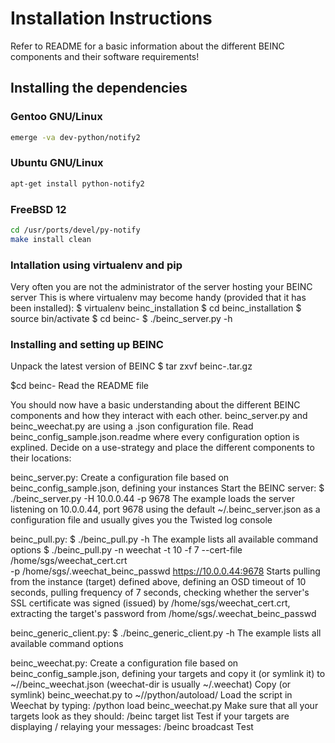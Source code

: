 # Installation Instructions

Refer to README for a basic information about the different BEINC components
and their software requirements!


## Installing the dependencies

### Gentoo GNU/Linux

   ```bash
   emerge -va dev-python/notify2
   ```


### Ubuntu GNU/Linux

   ```bash
   apt-get install python-notify2
   ```


### FreeBSD 12

   ```bash
   cd /usr/ports/devel/py-notify
   make install clean
   ```


### Intallation using virtualenv and pip

Very often you are not the administrator of the server hosting your BEINC server
This is where virtualenv may become handy (provided that it has been installed):
$ virtualenv beinc_installation
$ cd beinc_installation
$ source bin/activate
$ cd beinc-<version>
$ ./beinc_server.py -h


### Installing and setting up BEINC

Unpack the latest version of BEINC
$ tar zxvf beinc-<version>.tar.gz

$cd beinc-<version>
Read the README file

You should now have a basic understanding about the different BEINC components
and how they interact with each other.
beinc_server.py and beinc_weechat.py are using a .json configuration file.
Read beinc_config_sample.json.readme where every configuration option is explined.
Decide on a use-strategy and place the different components to their locations:

beinc_server.py:
Create a configuration file based on beinc_config_sample.json, defining your instances
Start the BEINC server:
$ ./beinc_server.py -H 10.0.0.44 -p 9678
The example loads the server listening on 10.0.0.44, port 9678 using the default
~/.beinc_server.json as a configuration file and usually gives you the Twisted
log console

beinc_pull.py:
$ ./beinc_pull.py -h
The example lists all available command options
$ ./beinc_pull.py -n weechat -t 10 -f 7 --cert-file /home/sgs/weechat_cert.crt \
  -p /home/sgs/.weechat_beinc_passwd https://10.0.0.44:9678
Starts pulling from the instance (target) defined above,
defining an OSD timeout of 10 seconds, pulling frequency of 7 seconds,
checking whether the server's SSL certificate was signed (issued) by /home/sgs/weechat_cert.crt,
extracting the target's password from /home/sgs/.weechat_beinc_passwd

beinc_generic_client.py:
$ ./beinc_generic_client.py -h
The example lists all available command options

beinc_weechat.py:
Create a configuration file based on beinc_config_sample.json, defining your targets
and copy it (or symlink it) to ~/<weechat-dir>/beinc_weechat.json
(weechat-dir is usually ~/.weechat)
Copy (or symlink) beinc_weechat.py to ~/<weechat-dir>/python/autoload/
Load the script in Weechat by typing: /python load beinc_weechat.py
Make sure that all your targets look as they should: /beinc target list
Test if your targets are displaying / relaying your messages: /beinc broadcast Test
